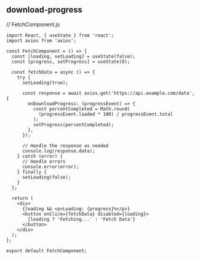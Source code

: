 ## download-progress

 // FetchComponent.js
    
    import React, { useState } from 'react';
    import axios from 'axios';
    
    const FetchComponent = () => {
      const [loading, setLoading] = useState(false);
      const [progress, setProgress] = useState(0);
    
      const fetchData = async () => {
        try {
          setLoading(true);
    
          const response = await axios.get('https://api.example.com/data', {
            onDownloadProgress: (progressEvent) => {
              const percentCompleted = Math.round(
                (progressEvent.loaded * 100) / progressEvent.total
              );
              setProgress(percentCompleted);
            },
          });
    
          // Handle the response as needed
          console.log(response.data);
        } catch (error) {
          // Handle errors
          console.error(error);
        } finally {
          setLoading(false);
        }
      };
    
      return (
        <div>
          {loading && <p>Loading: {progress}%</p>}
          <button onClick={fetchData} disabled={loading}>
            {loading ? 'Fetching...' : 'Fetch Data'}
          </button>
        </div>
      );
    };
    
    export default FetchComponent;
